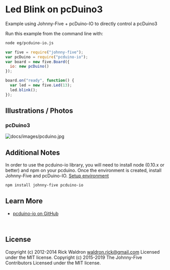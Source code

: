 <!--remove-start-->

# Led Blink on pcDuino3

<!--remove-end-->


Example using Johnny-Five + pcDuino-IO to directly control a pcDuino3







Run this example from the command line with:
```bash
node eg/pcduino-io.js
```


```javascript
var five = require("johnny-five");
var pcDuino = require("pcduino-io");
var board = new five.Board({
  io: new pcDuino()
});

board.on("ready", function() {
  var led = new five.Led(13);
  led.blink();
});


```


## Illustrations / Photos


### pcDuino3



![docs/images/pcduino.jpg](images/pcduino.jpg)  






## Additional Notes
In order to use the pcduino-io library, you will need to install node (0.10.x or better)
and npm on your pcduino. Once the environment is created, install Johnny-Five and pcDuino-IO.
[Setup environment](https://github.com/rwaldron/pcduino-io#install-a-compatible-version-of-nodenpm)
```sh
npm install johnny-five pcduino-io
```


## Learn More

- [pcduino-io on GitHub](https://github.com/rwaldron/pcduino-io/)

&nbsp;

<!--remove-start-->

## License
Copyright (c) 2012-2014 Rick Waldron <waldron.rick@gmail.com>
Licensed under the MIT license.
Copyright (c) 2015-2019 The Johnny-Five Contributors
Licensed under the MIT license.

<!--remove-end-->

